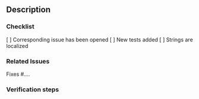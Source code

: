 ## Description
<!--
- What this pull request does.
- Bug fix, new feature, documentation change, etc.
-->

### Checklist
[ ] Corresponding issue has been opened
[ ] New tests added
[ ] Strings are localized

<!-- Uncomment for web client-related PRs
[ ] Verified on mobile
[ ] Verified on desktop
-->

### Related Issues
Fixes #....

### Verification steps
<!--
Describe how to validate your changes.
- Include screen shots if applicable.
- Note if migrations are required.
-->
